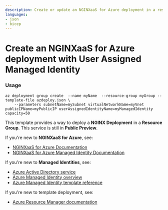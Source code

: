 ```yaml
---
description: Create or update an NGINXaaS for Azure deployment in a resource group associated with a public IP address.
languages:
- json
- bicep
---
```


# Create an NGINXaaS for Azure deployment with User Assigned Managed Identity

### Usage
```
az deployment group create  --name myName  --resource-group myGroup --template-file azdeploy.json \
    --parameters subnetName=mySubnet virtualNetworkName=myVnet publicIPName=myPublicIP userAssignedIdentityName=myManagedIdentity capacity=50
```

This template provides a way to deploy a **NGINX Deployment** in a **Resource Group**. This service is still in **Public Preview**.

If you're new to **NGINXaaS for Azure**, see:

- [NGINXaaS for Azure Documentation](https://docs.nginx.com/nginxaas/azure/)
- [NGINXaaS for Azure Managed Identity Documentation](https://docs.nginx.com/nginxaas/azure/getting-started/managed-identity/)

If you're new to **Managed Identities**, see:

- [Azure Active Directory service](https://azure.microsoft.com/en-us/services/active-directory/)
- [Azure Managed Identity overview](https://docs.microsoft.com/en-us/azure/active-directory/managed-identities-azure-resources/overview)
- [Azure Managed Identity template reference](https://docs.microsoft.com/en-us/azure/templates/microsoft.managedidentity/userassignedidentities)

If you're new to template deployment, see:

- [Azure Resource Manager documentation](https://docs.microsoft.com/azure/azure-resource-manager/)
